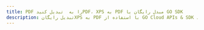 ---title: PDF را به  تبدیل کنیدPDF، XPS به PDF مبدل رایگان یا GO SDKdescription: تبدیل رایگانXPS به PDF با استفاده از GO Cloud APIs & SDK همچنین اسناد PDF را در Cloud ایجاد، ویرایش و رندر کنید.---